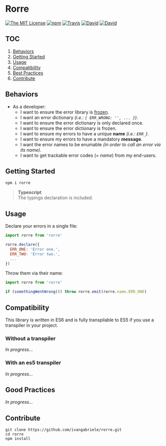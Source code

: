 # Rorre

[![The MIT License](https://img.shields.io/badge/license-MIT-orange.svg?style=flat-square)](http://opensource.org/licenses/MIT)
[![npm](https://img.shields.io/npm/v/rorre.svg?style=flat-square)](https://www.npmjs.com/package/rorre)
[![Travis](https://img.shields.io/travis/ivangabriele/rorre.svg?style=flat-square)](https://travis-ci.org/ivangabriele/rorre)
[![David](https://img.shields.io/david/ivangabriele/rorre.svg?style=flat-square)](https://david-dm.org/ivangabriele/rorre?type=dev)
[![David](https://img.shields.io/david/dev/ivangabriele/rorre.svg?style=flat-square)](https://david-dm.org/ivangabriele/rorre?type=dev)

## TOC

1. [Behaviors](#behaviors)
1. [Getting Started](#getting-started)
1. [Usage](#usage)
1. [Compatibility](#compatibility)
1. [Best Practices](#best-practices)
1. [Contribute](#contribute)

## Behaviors

- As a developer:
  - I want to ensure the error library is [frozen](https://developer.mozilla.org/en-US/docs/Web/JavaScript/Reference/Global_Objects/Object/freeze).
  - I want an error dictionary _(i.e.: `{ ERR_WRONG: '', ... }`)_.
  - I want to ensure the error dictionary is only declared once.
  - I want to ensure the error dictionary is frozen.
  - I want to ensure my errors to have a unique **name** _(i.e.: `ERR_`)_.
  - I want to ensure my errors to have a mandatory **message**.
  - I want the error names to be enumable _(in order to call an error via its name)_.
  - I want to get trackable error codes (_= name_) from my end-users.

## Getting Started

```
npm i rorre
```

> **Typescript**<br>
> The typings declaration is included.

## Usage

Declare your errors in a single file:

```js
import rorre from 'rorre'

rorre.declare({
  ERR_ONE: 'Error one.',
  ERR_TWO: 'Error two.',
  ...
})
```

Throw them via their name:

```js
import rorre from 'rorre'

if (somethingWentWrong()) throw rorre.emit(rorre.name.ERR_ONE)
```

## Compatibility

This library is written in ES6 and is fully transpilable to ES5 if you use a transpiler in your project.

### Without a transpiler

_In progress..._

### With an es5 transpiler

_In progress..._

## Good Practices

_In progress..._

## Contribute

```
git clone https://github.com/ivangabriele/rorre.git
cd rorre
npm install
```
